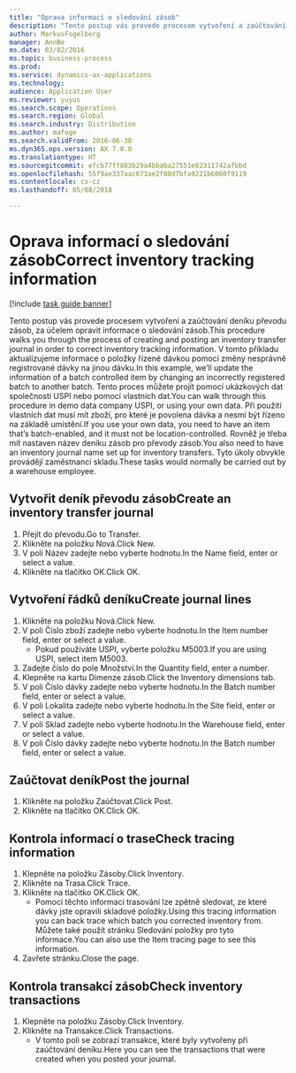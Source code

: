 ```yaml
---
title: "Oprava informací o sledování zásob"
description: "Tento postup vás provede procesem vytvoření a zaúčtování deníku převodu zásob, za účelem opravit informace o sledování zásob."
author: MarkusFogelberg
manager: AnnBe
ms.date: 03/02/2016
ms.topic: business-process
ms.prod: 
ms.service: dynamics-ax-applications
ms.technology: 
audience: Application User
ms.reviewer: yuyus
ms.search.scope: Operations
ms.search.region: Global
ms.search.industry: Distribution
ms.author: mafoge
ms.search.validFrom: 2016-06-30
ms.dyn365.ops.version: AX 7.0.0
ms.translationtype: HT
ms.sourcegitcommit: efcb77ff883b29a4bbaba27551e02311742afbbd
ms.openlocfilehash: 55f9ae337aac673ae2f80d7bfa9221b6060f9119
ms.contentlocale: cs-cz
ms.lasthandoff: 05/08/2018

---
```

# <a name="correct-inventory-tracking-information"></a><span data-ttu-id="97d9b-103">Oprava informací o sledování zásob</span><span class="sxs-lookup"><span data-stu-id="97d9b-103">Correct inventory tracking information</span></span>

[!include [task guide banner](../../includes/task-guide-banner.md)]

<span data-ttu-id="97d9b-104">Tento postup vás provede procesem vytvoření a zaúčtování deníku převodu zásob, za účelem opravit informace o sledování zásob.</span><span class="sxs-lookup"><span data-stu-id="97d9b-104">This procedure walks you through the process of creating and posting an inventory transfer journal in order to correct inventory tracking information.</span></span> <span data-ttu-id="97d9b-105">V tomto příkladu aktualizujeme informace o položky řízené dávkou pomocí změny nesprávně registrované dávky na jinou dávku.</span><span class="sxs-lookup"><span data-stu-id="97d9b-105">In this example, we’ll update the information of a batch controlled item by changing an incorrectly registered batch to another batch.</span></span> <span data-ttu-id="97d9b-106">Tento proces můžete projít pomocí ukázkových dat společnosti USPI nebo pomocí vlastních dat.</span><span class="sxs-lookup"><span data-stu-id="97d9b-106">You can walk through this procedure in demo data company USPI, or using your own data.</span></span> <span data-ttu-id="97d9b-107">Při použití vlastních dat musí mít zboží, pro které je povolena dávka a nesmí být řízeno na základě umístění.</span><span class="sxs-lookup"><span data-stu-id="97d9b-107">If you use your own data, you need to have an item that’s batch-enabled, and it must not be location-controlled.</span></span> <span data-ttu-id="97d9b-108">Rovněž je třeba mít nastaven název deníku zásob pro převody zásob.</span><span class="sxs-lookup"><span data-stu-id="97d9b-108">You also need to have an inventory journal name set up for inventory transfers.</span></span> <span data-ttu-id="97d9b-109">Tyto úkoly obvykle provádějí zaměstnanci skladu.</span><span class="sxs-lookup"><span data-stu-id="97d9b-109">These tasks would normally be carried out by a warehouse employee.</span></span>


## <a name="create-an-inventory-transfer-journal"></a><span data-ttu-id="97d9b-110">Vytvořit deník převodu zásob</span><span class="sxs-lookup"><span data-stu-id="97d9b-110">Create an inventory transfer journal</span></span>
1. <span data-ttu-id="97d9b-111">Přejít do převodu.</span><span class="sxs-lookup"><span data-stu-id="97d9b-111">Go to Transfer.</span></span>
2. <span data-ttu-id="97d9b-112">Klikněte na položku Nová.</span><span class="sxs-lookup"><span data-stu-id="97d9b-112">Click New.</span></span>
3. <span data-ttu-id="97d9b-113">V poli Název zadejte nebo vyberte hodnotu.</span><span class="sxs-lookup"><span data-stu-id="97d9b-113">In the Name field, enter or select a value.</span></span>
4. <span data-ttu-id="97d9b-114">Klikněte na tlačítko OK.</span><span class="sxs-lookup"><span data-stu-id="97d9b-114">Click OK.</span></span>

## <a name="create-journal-lines"></a><span data-ttu-id="97d9b-115">Vytvoření řádků deníku</span><span class="sxs-lookup"><span data-stu-id="97d9b-115">Create journal lines</span></span>
1. <span data-ttu-id="97d9b-116">Klikněte na položku Nová.</span><span class="sxs-lookup"><span data-stu-id="97d9b-116">Click New.</span></span>
2. <span data-ttu-id="97d9b-117">V poli Číslo zboží zadejte nebo vyberte hodnotu.</span><span class="sxs-lookup"><span data-stu-id="97d9b-117">In the Item number field, enter or select a value.</span></span>
    * <span data-ttu-id="97d9b-118">Pokud používáte USPI, vyberte položku M5003.</span><span class="sxs-lookup"><span data-stu-id="97d9b-118">If you are using USPI, select item M5003.</span></span>  
3. <span data-ttu-id="97d9b-119">Zadejte číslo do pole Množství.</span><span class="sxs-lookup"><span data-stu-id="97d9b-119">In the Quantity field, enter a number.</span></span>
4. <span data-ttu-id="97d9b-120">Klepněte na kartu Dimenze zásob.</span><span class="sxs-lookup"><span data-stu-id="97d9b-120">Click the Inventory dimensions tab.</span></span>
5. <span data-ttu-id="97d9b-121">V poli Číslo dávky zadejte nebo vyberte hodnotu.</span><span class="sxs-lookup"><span data-stu-id="97d9b-121">In the Batch number field, enter or select a value.</span></span>
6. <span data-ttu-id="97d9b-122">V poli Lokalita zadejte nebo vyberte hodnotu.</span><span class="sxs-lookup"><span data-stu-id="97d9b-122">In the Site field, enter or select a value.</span></span>
7. <span data-ttu-id="97d9b-123">V poli Sklad zadejte nebo vyberte hodnotu.</span><span class="sxs-lookup"><span data-stu-id="97d9b-123">In the Warehouse field, enter or select a value.</span></span>
8. <span data-ttu-id="97d9b-124">V poli Číslo dávky zadejte nebo vyberte hodnotu.</span><span class="sxs-lookup"><span data-stu-id="97d9b-124">In the Batch number field, enter or select a value.</span></span>

## <a name="post-the-journal"></a><span data-ttu-id="97d9b-125">Zaúčtovat deník</span><span class="sxs-lookup"><span data-stu-id="97d9b-125">Post the journal</span></span>
1. <span data-ttu-id="97d9b-126">Klikněte na položku Zaúčtovat.</span><span class="sxs-lookup"><span data-stu-id="97d9b-126">Click Post.</span></span>
2. <span data-ttu-id="97d9b-127">Klikněte na tlačítko OK.</span><span class="sxs-lookup"><span data-stu-id="97d9b-127">Click OK.</span></span>

## <a name="check-tracing-information"></a><span data-ttu-id="97d9b-128">Kontrola informací o trase</span><span class="sxs-lookup"><span data-stu-id="97d9b-128">Check tracing information</span></span>
1. <span data-ttu-id="97d9b-129">Klepněte na položku Zásoby.</span><span class="sxs-lookup"><span data-stu-id="97d9b-129">Click Inventory.</span></span>
2. <span data-ttu-id="97d9b-130">Klikněte na Trasa.</span><span class="sxs-lookup"><span data-stu-id="97d9b-130">Click Trace.</span></span>
3. <span data-ttu-id="97d9b-131">Klikněte na tlačítko OK.</span><span class="sxs-lookup"><span data-stu-id="97d9b-131">Click OK.</span></span>
    * <span data-ttu-id="97d9b-132">Pomocí těchto informací trasování lze zpětně sledovat, ze které dávky jste opravili skladové položky.</span><span class="sxs-lookup"><span data-stu-id="97d9b-132">Using this tracing information you can back trace which batch you corrected inventory from.</span></span>  <span data-ttu-id="97d9b-133">Můžete také použít stránku Sledování položky pro tyto informace.</span><span class="sxs-lookup"><span data-stu-id="97d9b-133">You can also use the Item tracing page to see this information.</span></span>  
4. <span data-ttu-id="97d9b-134">Zavřete stránku.</span><span class="sxs-lookup"><span data-stu-id="97d9b-134">Close the page.</span></span>

## <a name="check-inventory-transactions"></a><span data-ttu-id="97d9b-135">Kontrola transakcí zásob</span><span class="sxs-lookup"><span data-stu-id="97d9b-135">Check inventory transactions</span></span>
1. <span data-ttu-id="97d9b-136">Klepněte na položku Zásoby.</span><span class="sxs-lookup"><span data-stu-id="97d9b-136">Click Inventory.</span></span>
2. <span data-ttu-id="97d9b-137">Klikněte na Transakce.</span><span class="sxs-lookup"><span data-stu-id="97d9b-137">Click Transactions.</span></span>
    * <span data-ttu-id="97d9b-138">V tomto poli se zobrazí transakce, které byly vytvořeny při zaúčtování deníku.</span><span class="sxs-lookup"><span data-stu-id="97d9b-138">Here you can see the transactions that were created when you posted your journal.</span></span>   

